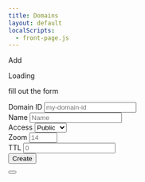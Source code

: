 ```yaml
---
title: Domains
layout: default
localScripts:
  - front-page.js
---
```


<span class="js-modal-trigger" data-target="domain-create-modal">Add</span>
<div class="fixed-grid">
  <div id='target' class="grid">
    <p>Loading</p>
    <!-- todo loading modal -->
  </div>
</div>

<template id="domain-card">
 <div>
   <h2><slot name="title-link"></slot></h2>
   <p>created <slot name="created"></slot></p>
   <p>version <slot name="version"></slot></p>
 </div>
</template>

<div id="domain-create-modal" class="modal">
  <div class="modal-background"></div>
  <div class="modal-content">
    <p>fill out the form</p>
    <form id="create-domain-form">
      <div class="mb-2">
        <label for="domainId">Domain ID</label>
        <input class="input" type="text" name="domainId" placeholder="my-domain-id"/>
      </div>
      <div class="mb-2">
        <label for="name">Name</label>
        <input class="input" type="text" name="name" placeholder="Name"/>
      </div>
      <div class="mb-2">
        <label for="access">Access</label>
        <select class="input" name="access">
          <option value="public">Public</option>
          <option value="private">Private</option>
        </select>
      </div>
      <div class="mb-2">
        <label for="zoom">Zoom</label>
        <input class="input" type="number" name="zoom" placeholder="14" min="1" max="24" />
      </div>
      <div class="mb-2">
        <label for="ttl">TTL</label>
        <input class="input" type="number" name="ttl" placeholder="0" />
      </div>
      <div>
        <button id="create-domain-form-submit" class="button js-form-submit" name="submit">
          Create
        </button>
      </div>
    </form>
  </div>
  <button class="modal-close is-large" aria-label="close"></button>
</div>
